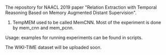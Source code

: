 The repository for NAACL 2019 paper "Relation Extraction with Temporal Reasoning Based on Memory Augmented Distant Supervision".

1. TempMEM used to be called MemCNN. Most of the experiment is done by mem_cnn and mem_pcnn. 

Usage: examples for running experiments can be found in scripts. 

The WIKI-TIME dataset will be uploaded soon. 
